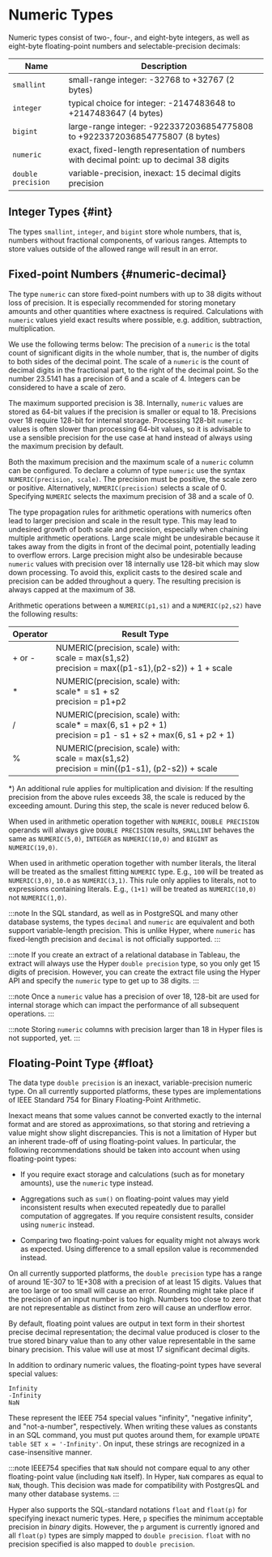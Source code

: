 # Numeric Types

Numeric types consist of two-, four-, and eight-byte integers, as well
as eight-byte floating-point numbers and selectable-precision decimals:

Name | Description 
---|---
`smallint`|small-range integer: -32768 to +32767 (2 bytes)
`integer`|typical choice for integer: -2147483648 to +2147483647 (4 bytes)
`bigint`|large-range integer: -9223372036854775808 to +9223372036854775807 (8 bytes)
`numeric`|exact, fixed-length representation of numbers with decimal point: up to decimal 38 digits
`double precision`|variable-precision, inexact: 15 decimal digits precision

## Integer Types {#int}

The types `smallint`, `integer`, and `bigint` store whole numbers, that
is, numbers without fractional components, of various ranges. Attempts
to store values outside of the allowed range will result in an error.

## Fixed-point Numbers {#numeric-decimal}

The type `numeric` can store fixed-point numbers with up to 38 digits
without loss of precision. It is especially recommended for storing
monetary amounts and other quantities where exactness is required.
Calculations with `numeric` values yield exact results where possible,
e.g. addition, subtraction, multiplication.

We use the following terms below: The precision of a `numeric` is the
total count of significant digits in the whole number, that is, the
number of digits to both sides of the decimal point. The scale of a
`numeric` is the count of decimal digits in the fractional part, to the
right of the decimal point. So the number 23.5141 has a precision of 6
and a scale of 4. Integers can be considered to have a scale of zero.

The maximum supported precision is 38. Internally, `numeric` values are
stored as 64-bit values if the precision is smaller or equal to 18.
Precisions over 18 require 128-bit for internal storage. Processing
128-bit `numeric` values is often slower than processing 64-bit values,
so it is advisable to use a sensible precision for the use case at hand
instead of always using the maximum precision by default.

Both the maximum precision and the maximum scale of a `numeric` column
can be configured. To declare a column of type `numeric` use the syntax
`NUMERIC(precision, scale)`. The precision must be positive, the scale zero or positive.
Alternatively, `NUMERIC(precision)` selects a scale of 0.
Specifying `NUMERIC` selects the maximum precision of 38 and a scale of 0.

The type propagation rules for arithmetic operations with numerics often
lead to larger precision and scale in the result type. This may lead to
undesired growth of both scale and precision, especially when chaining
multiple arithmetic operations. Large scale might be undesirable because 
it takes away from the digits in front of the decimal point, potentially 
leading to overflow errors. Large precision might also be undesirable
because `numeric` values with precision over 18 internally use 128-bit
which may slow down processing. To avoid this, explicit casts to the
desired scale and precision can be added throughout a query. The resulting
precision is always capped at the maximum of 38.

Arithmetic operations between a `NUMERIC(p1,s1)` and a `NUMERIC(p2,s2)`
have the following results:

|Operator|Result Type|
|---|---|
| + or - |NUMERIC(precision, scale) with:<br/>scale = max(s1,s2)<br/>precision = max((p1-s1),(p2-s2)) + 1 + scale|
|*|NUMERIC(precision, scale) with:<br/> scale* = s1 + s2<br/> precision = p1+p2|
|/|NUMERIC(precision, scale) with:<br/> scale* = max(6, s1 + p2 + 1)<br/>precision = p1 - s1 + s2 + max(6, s1 + p2 + 1)|
|%|NUMERIC(precision, scale) with:<br/> scale = max(s1,s2)<br/>precision = min((p1-s1), (p2-s2)) + scale|

*) An additional rule applies for multiplication and division: If the resulting precision
from the above rules exceeds 38, the scale is reduced by the exceeding amount.
During this step, the scale is never reduced below 6.

When used in arithmetic operation together with `NUMERIC`,
`DOUBLE PRECISION` operands will always give `DOUBLE PRECISION` results,
`SMALLINT` behaves the same as `NUMERIC(5,0)`, `INTEGER` as
`NUMERIC(10,0)` and `BIGINT` as `NUMERIC(19,0)`.

When used in arithmetic operation together with number literals, the literal will be treated
as the smallest fitting `NUMERIC` type. E.g., `100` will be treated as
`NUMERIC(3,0)`, `10.0` as `NUMERIC(3,1)`. This rule only applies to literals, not to expressions containing literals. E.g., `(1+1)` will be treated as `NUMERIC(10,0)` not `NUMERIC(1,0)`.

:::note
In the SQL standard, as well as in PostgreSQL and many other database
systems, the types `decimal` and `numeric` are equivalent and both
support variable-length precision. This is unlike Hyper, where `numeric`
has fixed-length precision and `decimal` is not officially supported.
:::

:::note
If you create an extract of a relational database in Tableau, the
extract will always use the Hyper `double precision` type, so you only
get 15 digits of precision. However, you can create the extract file
using the Hyper API and specify the `numeric` type to get up to 38
digits.
:::

:::note
Once a `numeric` value has a precision of over 18, 128-bit are used for
internal storage which can impact the performance of all subsequent
operations.
:::

:::note
Storing `numeric` columns with precision larger than 18 in Hyper files
is not supported, yet.
:::

## Floating-Point Type {#float}

The data type `double precision` is an inexact, variable-precision
numeric type. On all currently supported platforms, these types are
implementations of IEEE Standard 754 for Binary Floating-Point
Arithmetic.

Inexact means that some values cannot be converted exactly to the
internal format and are stored as approximations, so that storing and
retrieving a value might show slight discrepancies. This is not a
limitation of Hyper but an inherent trade-off of using floating-point
values. In particular, the following recommendations should be taken
into account when using floating-point types:

-   If you require exact storage and calculations (such as for monetary
    amounts), use the `numeric` type instead.

-   Aggregations such as `sum()` on floating-point values may yield
    inconsistent results when executed repeatedly due to parallel
    computation of aggregates. If you require consistent results,
    consider using `numeric` instead.

-   Comparing two floating-point values for equality might not always
    work as expected. Using difference to a small epsilon value is
    recommended instead.

On all currently supported platforms, the `double precision` type has a
range of around 1E-307 to 1E+308 with a precision of at least 15 digits.
Values that are too large or too small will cause an error. Rounding
might take place if the precision of an input number is too high.
Numbers too close to zero that are not representable as distinct from
zero will cause an underflow error.

By default, floating point values are output in text form in their
shortest precise decimal representation; the decimal value produced is
closer to the true stored binary value than to any other value
representable in the same binary precision. This value will use at most
17 significant decimal digits.

In addition to ordinary numeric values, the floating-point types have
several special values:

    Infinity
    -Infinity
    NaN

These represent the IEEE 754 special values "infinity", "negative
infinity", and "not-a-number", respectively. When writing these values
as constants in an SQL command, you must put quotes around them, for
example `UPDATE table SET x = '-Infinity'`. On input, these strings are
recognized in a case-insensitive manner.

:::note
IEEE754 specifies that `NaN` should not compare equal to any other
floating-point value (including `NaN` itself). In Hyper, `NaN` compares
as equal to `NaN`, though. This decision was made for compatibility
with PostgresQL and many other database systems.
:::

Hyper also supports the SQL-standard notations `float` and `float(p)`
for specifying inexact numeric types. Here, `p` specifies the minimum
acceptable precision in *binary* digits. However, the `p` argument is
currently ignored and all `float(p)` types are simply mapped to
`double precision`. `float` with no precision specified is also mapped
to `double precision`.
